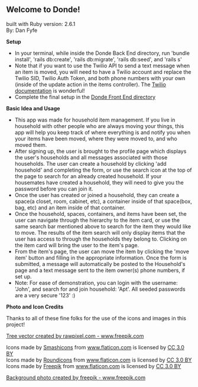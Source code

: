<h2>Welcome to Donde!</h2>

built with Ruby version: 2.6.1\
By: Dan Fyfe

**Setup**
- In your terminal, while inside the Donde Back End directory, run 'bundle install', 'rails db:create', 'rails db:migrate', 'rails db:seed', and 'rails s'
- Note that if you want to use the Twilio API to send a text message when an item is moved, you will need to have a Twilio account and replace the Twilio SID, Twilio Auth Token, and both phone numbers with your own (inside of the update action in the items controller). The [Twilio documentation](https://www.twilio.com/docs/sms) is wonderful!
- Complete the final setup in the [Donde Front End directory](https://github.com/danfyfe/donde_front_end)

**Basic Idea and Usage**
- This app was made for household item management. If you live in household with other people who are always moving your things, this app will help you keep track of where everything is and notify you when your items have been moved, where they were moved to, and who moved them.
- After signing up, the user is brought to the profile page which displays the user's households and all messages associated with those households. The user can create a household by clicking 'add household' and completing the form, or use the search icon at the top of the page to search for an already created household. If your housemates have created a household, they will need to give you the password before you can join it.
- Once the user has created or joined a household, they can create a space(a closet, room, cabinet, etc), a container inside of that space(box, bag, etc) and an item inside of that container.
- Once the household, spaces, containers, and items have been set, the user can navigate through the hierarchy to the item card, or use the same search bar mentioned above to search for the item they would like to move. The results of the item search will only display items that the user has access to through the households they belong to. Clicking on the item card will bring the user to the item's page.
- From the item's page, the user can move the item by clicking the 'move item' button and filling in the appropriate information. Once the form is submitted, a message will automatically be posted to the Household's page and a text message sent to the item owner(s) phone numbers, if set up.
- Note: For ease of demonstration, you can login with the username: 'John', and search for and join household: 'Apt'. All seeded passwords are a very secure '123' :)


**Photo and Icon Credits**

Thanks to all of these fine folks for the use of the icons and images in this project!


<a href="https://www.freepik.com/free-photos-vectors/tree">Tree vector created by rawpixel.com - www.freepik.com</a>

<div>Icons made by <a href="https://www.flaticon.com/authors/smashicons" title="Smashicons">Smashicons</a> from <a href="https://www.flaticon.com/"                 title="Flaticon">www.flaticon.com</a> is licensed by <a href="http://creativecommons.org/licenses/by/3.0/"                 title="Creative Commons BY 3.0" target="_blank">CC 3.0 BY</a></div>

<div>Icons made by <a href="https://www.flaticon.com/authors/roundicons" title="Roundicons">Roundicons</a> from <a href="https://www.flaticon.com/"                 title="Flaticon">www.flaticon.com</a> is licensed by <a href="http://creativecommons.org/licenses/by/3.0/"                 title="Creative Commons BY 3.0" target="_blank">CC 3.0 BY</a></div>

<div>Icons made by <a href="https://www.freepik.com/" title="Freepik">Freepik</a> from <a href="https://www.flaticon.com/"                 title="Flaticon">www.flaticon.com</a> is licensed by <a href="http://creativecommons.org/licenses/by/3.0/"                 title="Creative Commons BY 3.0" target="_blank">CC 3.0 BY</a></div>


<a href="https://www.freepik.com/free-photos-vectors/background">Background photo created by freepik - www.freepik.com</a>